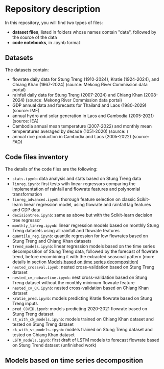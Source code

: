 # Repository description
In this repository, you will find two types of files:
- **dataset files**, listed in folders whose names contain "data", followed by the source of the data
- **code notebooks**, in .ipynb format

## Datasets
The datasets contain:
- flowrate daily data for Stung Treng (1910-2024), Kratie (1924-2024), and Chiang Khan (1967-2024) (source: Mekong River Commission data portal)
- rainfall daily data for Stung Treng (2007-2024) and Chiang Khan (2008-2024) (source: Mekong River Commission data portal)
- GDP annual data and forecasts for Thailand and Laos (1980-2029) (source: IMF)
- annual hydro and solar generation in Laos and Cambodia (2005-2021) (source: IEA)
- Cambodia annual mean temperature (2007-2022) and monthly mean temperatures averaged by decade (1051-2020) (source: )
- annual rice production in Cambodia and Laos (2005-2022) (source: FAO)

## Code files inventory

The details of the code files are the following:
- `stats.ipynb`: data analysis and stats based on Stung Treng data
- `linreg.ipynb`: first tests with linear regressors comparing the implementation of rainfall and flowrate features and polynomial transformation
- `linreg_advanced.ipynb`: thorough feature selection on classic Scikit-learn linear regression model, using flowrate and rainfall lag features and GDP data
- `decisiontree.ipynb`: same as above but with the Scikit-learn decision tree regressor
- `monthly_linreg.ipynb`: linear regression models based on monthly Stung Treng datasets using all rainfall and flowrate features
- `quantile_reg.ipynb`: quantile regression for low flowrates based on Stung Treng and Chiang Khan datasets
- `trend_models.ipynb`: linear regression models based on the time series decomposition of Stung Treng data, followed by the forecast of flowrate trend, before recombining it with the extracted seasonal pattern (more details in section [Models based on time series decomposition](#models-based-on-time-series-decomposition))
- `nested_crossval.ipynb`: nested cross-validation based on Stung Treng dataset
- `nested_cv_nobaseline.ipynb`: nest cross-validation based on Stung Treng dataset without the monthly minimum flowrate feature
- `nested_cv_CK.ipynb`: nested cross-validation based on Chiang Khan dataset
- `kratie_pred.ipynb`: models predicting Kratie flowrate based on Stung Treng inputs
- `pred_COVID.ipynb`: models predicting 2020-2021 flowrate based on Stung Treng dataset
- `st_with_ck_models.ipynb`: models trained on Chiang Khan dataset and tested on Stung Treng dataset
- `ck_with_st_models.ipynb`: models trained on Stung Treng dataset and tested on Chiang Khan dataset
- `LSTM_models.ipynb`: first draft of LSTM models to forecast flowrate based on Stung Trend dataset (unfinished work)

## Models based on time series decomposition

